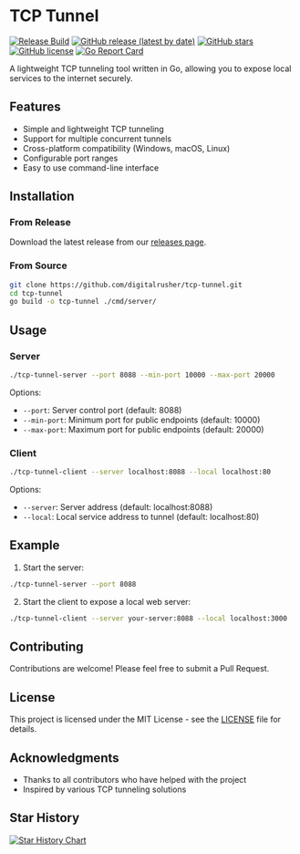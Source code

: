 # TCP Tunnel

[![Release Build](https://github.com/digitalrusher/tcp-tunnel/actions/workflows/release.yml/badge.svg)](https://github.com/digitalrusher/tcp-tunnel/actions/workflows/release.yml)
[![GitHub release (latest by date)](https://img.shields.io/github/v/release/digitalrusher/tcp-tunnel)](https://github.com/digitalrusher/tcp-tunnel/releases)
[![GitHub stars](https://img.shields.io/github/stars/digitalrusher/tcp-tunnel)](https://github.com/digitalrusher/tcp-tunnel/stargazers)
[![GitHub license](https://img.shields.io/github/license/digitalrusher/tcp-tunnel)](https://github.com/digitalrusher/tcp-tunnel/blob/main/LICENSE)
[![Go Report Card](https://goreportcard.com/badge/github.com/digitalrusher/tcp-tunnel)](https://goreportcard.com/report/github.com/digitalrusher/tcp-tunnel)

A lightweight TCP tunneling tool written in Go, allowing you to expose local services to the internet securely.

## Features

- Simple and lightweight TCP tunneling
- Support for multiple concurrent tunnels
- Cross-platform compatibility (Windows, macOS, Linux)
- Configurable port ranges
- Easy to use command-line interface

## Installation

### From Release

Download the latest release from our [releases page](https://github.com/digitalrusher/tcp-tunnel/releases).

### From Source 

```bash
git clone https://github.com/digitalrusher/tcp-tunnel.git
cd tcp-tunnel
go build -o tcp-tunnel ./cmd/server/
```

## Usage

### Server

```bash
./tcp-tunnel-server --port 8088 --min-port 10000 --max-port 20000
```

Options:
- `--port`: Server control port (default: 8088)
- `--min-port`: Minimum port for public endpoints (default: 10000)
- `--max-port`: Maximum port for public endpoints (default: 20000)

### Client

```bash
./tcp-tunnel-client --server localhost:8088 --local localhost:80
```

Options:
- `--server`: Server address (default: localhost:8088)
- `--local`: Local service address to tunnel (default: localhost:80)

## Example

1. Start the server:
```bash
./tcp-tunnel-server --port 8088
```

2. Start the client to expose a local web server:
```bash
./tcp-tunnel-client --server your-server:8088 --local localhost:3000
```

## Contributing

Contributions are welcome! Please feel free to submit a Pull Request.

## License

This project is licensed under the MIT License - see the [LICENSE](LICENSE) file for details.

## Acknowledgments

- Thanks to all contributors who have helped with the project
- Inspired by various TCP tunneling solutions

## Star History

[![Star History Chart](https://api.star-history.com/svg?repos=digitalrusher/tcp-tunnel&type=Date)](https://star-history.com/#digitalrusher/tcp-tunnel)

